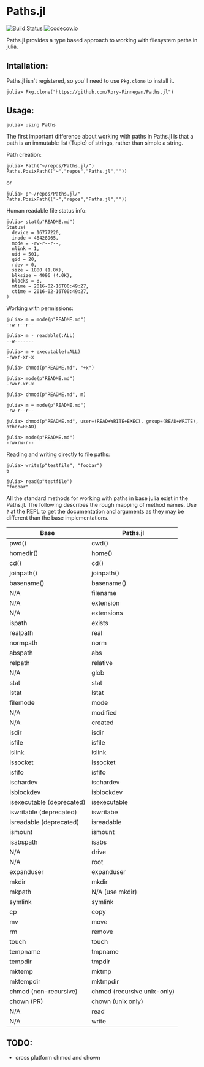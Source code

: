 # Paths.jl

[![Build Status](https://travis-ci.org/Rory-Finnegan/Paths.jl.svg?branch=master)](https://travis-ci.org/Rory-Finnegan/Paths.jl)
[![codecov.io](https://codecov.io/github/Rory-Finnegan/Paths.jl/coverage.svg?branch=master)](https://codecov.io/github/Rory-Finnegan/Paths.jl?branch=master)

Paths.jl provides a type based approach to working with filesystem paths in julia.

## Intallation:
Paths.jl isn't registered, so you'll need to use `Pkg.clone` to install it.
```
julia> Pkg.clone("https://github.com/Rory-Finnegan/Paths.jl")
```

## Usage:
```
julia> using Paths
```

The first important difference about working with paths in Paths.jl is that a path is an immutable list (Tuple) of strings, rather than simple a string.

Path creation:
```
julia> Path("~/repos/Paths.jl/")
Paths.PosixPath(("~","repos","Paths.jl",""))
```
or
```
julia> p"~/repos/Paths.jl/"
Paths.PosixPath(("~","repos","Paths.jl",""))
```

Human readable file status info:
```
julia> stat(p"README.md")
Status(
  device = 16777220,
  inode = 48428965,
  mode = -rw-r--r--,
  nlink = 1,
  uid = 501,
  gid = 20,
  rdev = 0,
  size = 1880 (1.8K),
  blksize = 4096 (4.0K),
  blocks = 8,
  mtime = 2016-02-16T00:49:27,
  ctime = 2016-02-16T00:49:27,
)
```

Working with permissions:
```
julia> m = mode(p"README.md")
-rw-r--r--

julia> m - readable(:ALL)
--w-------

julia> m + executable(:ALL)
-rwxr-xr-x

julia> chmod(p"README.md", "+x")

julia> mode(p"README.md")
-rwxr-xr-x

julia> chmod(p"README.md", m)

julia> m = mode(p"README.md")
-rw-r--r--

julia> chmod(p"README.md", user=(READ+WRITE+EXEC), group=(READ+WRITE), other=READ)

julia> mode(p"README.md")
-rwxrw-r--

```


Reading and writing directly to file paths:
```
julia> write(p"testfile", "foobar")
6

julia> read(p"testfile")
"foobar"
```

All the standard methods for working with paths in base julia exist in the Paths.jl. The following describes the rough mapping of method names. Use `?` at the REPL to get the documentation and arguments as they may be different than the base implementations.

Base | Paths.jl
--- | ---
pwd() | cwd()
homedir() | home()
cd() | cd()
joinpath() | joinpath()
basename() | basename()
N/A | filename
N/A | extension
N/A | extensions
ispath | exists
realpath | real
normpath | norm
abspath | abs
relpath | relative
N/A | glob
stat | stat
lstat | lstat
filemode | mode
N/A | modified
N/A | created
isdir | isdir
isfile | isfile
islink | islink
issocket | issocket
isfifo | isfifo
ischardev | ischardev
isblockdev | isblockdev
isexecutable (deprecated) | isexecutable
iswritable (deprecated) | iswritabe
isreadable (deprecated) | isreadable
ismount | ismount
isabspath | isabs
N/A | drive
N/A | root
expanduser | expanduser
mkdir | mkdir
mkpath | N/A (use mkdir)
symlink | symlink
cp | copy
mv | move
rm | remove
touch | touch
tempname | tmpname
tempdir | tmpdir 
mktemp | mktmp 
mktempdir | mktmpdir 
chmod (non-recursive) | chmod (recursive unix-only)
chown (PR) | chown (unix only)
N/A | read
N/A | write

## TODO:
* cross platform chmod and chown


